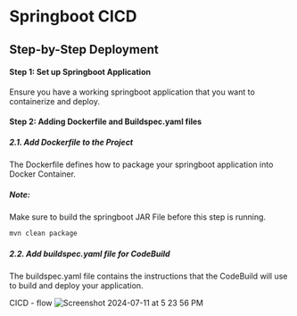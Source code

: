 # Springboot CICD 

## Step-by-Step Deployment

#### Step 1: Set up Springboot Application
Ensure you have a working springboot application that you want to containerize and deploy. 

#### Step 2: Adding Dockerfile and Buildspec.yaml files

##### 2.1. Add Dockerfile to the Project
The Dockerfile defines how to package your springboot application into Docker Container. 

##### Note: 
Make sure to build the springboot JAR File before this step is running. 

```bash
mvn clean package
```

##### 2.2. Add buildspec.yaml file for CodeBuild

The buildspec.yaml file contains the instructions that the CodeBuild will use to build and deploy your application.

CICD - flow
![Screenshot 2024-07-11 at 5 23 56 PM](https://github.com/basahota/aws-cicd/assets/25712816/342e97bf-5fbe-490f-bf76-b5bdd33ce415)
